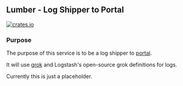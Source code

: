 ## Lumber - Log Shipper to Portal

[![crates.io](https://meritbadge.herokuapp.com/lumber)](https://crates.io/crates/lumber)

### Purpose

The purpose of this service is to be a log shipper to [portal](https://crates.io/crates/portal).

It will use [grok](https://crates.io/crates/grok) and Logstash's open-source grok definitions for logs.

Currently this is just a placeholder.
